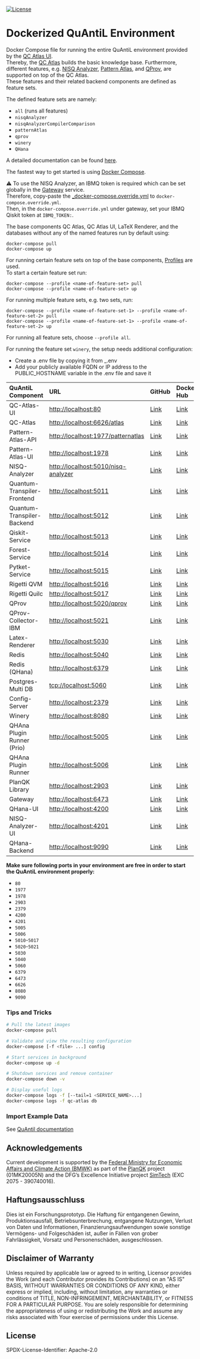 [![License](https://img.shields.io/badge/License-Apache%202.0-blue.svg)](https://opensource.org/licenses/Apache-2.0)

# Dockerized QuAntiL Environment

Docker Compose file for running the entire QuAntiL environment provided by the [QC Atlas UI](https://github.com/UST-QuAntiL/qc-atlas-ui).  
Thereby, the [QC Atlas](https://github.com/UST-QuAntiL/qc-atlas) builds the basic knowledge base.
Furthermore, different features, e.g. [NISQ Analyzer](https://github.com/UST-QuAntiL/nisq-analyzer), [Pattern Atlas](https://github.com/PatternAtlas/pattern-atlas-api), and [QProv](https://github.com/UST-QuAntiL/qprov), are supported on top of the QC Atlas.  
These features and their related backend components are defined as feature sets.  

The defined feature sets are namely:  
- `all` (runs all features)
- `nisqAnalyzer`
- `nisqAnalyzerCompilerComparison`
- `patternAtlas`
- `qprov`
- `winery`
- `QHana`

A detailed documentation can be found [here](https://quantil.readthedocs.io/en/latest/).  

The fastest way to get started is using [Docker Compose](https://docs.docker.com/compose/).

:warning: To use the NISQ Analyzer, an IBMQ token is required which can be set globally in the [Gateway](https://github.com/UST-QuAntiL/Gateway) service.  
Therefore, copy-paste the [_docker-compose.override.yml](./docker-compose.override.yml) to `docker-compose.override.yml`.  
Then, in the `docker-compose.override.yml` under gateway, set your IBMQ Qiskit token at `IBMQ_TOKEN:`.


The base components QC Atlas, QC Atlas UI, LaTeX Renderer, and the databases without any of the named features run by default using:
  ```shell
  docker-compose pull
  docker-compose up
  ```
For running certain feature sets on top of the base components, [Profiles](https://docs.docker.com/compose/profiles/) are used.  
To start a certain feature set run:
  ```shell
  docker-compose --profile <name-of-feature-set> pull
  docker-compose --profile <name-of-feature-set> up
  ```

For running multiple feature sets, e.g. two sets, run:
  ```shell
  docker-compose --profile <name-of-feature-set-1> --profile <name-of-feature-set-2> pull
  docker-compose --profile <name-of-feature-set-1> --profile <name-of-feature-set-2> up
  ```

For running all feature sets, choose `--profile all`.

For running the feature set `winery`, the setup needs additional configuration:
- Create a .env file by copying it from _.env
- Add your publicly available FQDN or IP address to the PUBLIC_HOSTNAME variable in the .env file and save it


| QuAntiL Component           | URL                                   | GitHub                                                     | Docker Hub                                                                                    |
|:----------------------------|:--------------------------------------|:-----------------------------------------------------------|:----------------------------------------------------------------------------------------------|
| QC-Atlas-UI                 | <http://localhost:80>                 | [Link](https://github.com/UST-QuAntiL/qc-atlas-ui)         | [Link](https://hub.docker.com/r/planqk/qc-atlas-ui)                                           |
| QC-Atlas                    | <http://localhost:6626/atlas>         | [Link](https://github.com/UST-QuAntiL/qc-atlas)            | [Link](https://hub.docker.com/r/planqk/atlas)                                                 |
| Pattern-Atlas-API           | <http://localhost:1977/patternatlas>  | [Link](https://github.com/PatternAtlas/pattern-atlas-api)  | [Link](https://hub.docker.com/r/patternatlas/pattern-atlas-api)                               |
| Pattern-Atlas-UI            | <http://localhost:1978>               | [Link](https://github.com/PatternAtlas/pattern-atlas-ui)   | [Link](https://hub.docker.com/r/patternatlas/pattern-atlas-ui)                                |
| NISQ-Analyzer               | <http://localhost:5010/nisq-analyzer> | [Link](https://github.com/UST-QuAntiL/nisq-analyzer)       | [Link](https://hub.docker.com/r/planqk/nisq-analyzer)                                         |
| Quantum-Transpiler-Frontend | <http://localhost:5011>               | [Link](https://github.com/UST-QuAntiL/QuantumTranspiler)   | [Link](https://hub.docker.com/r/planqk/quantum-transpiler-frontend)                           |
| Quantum-Transpiler-Backend  | <http://localhost:5012>               | [Link](https://github.com/UST-QuAntiL/QuantumTranspiler)   | [Link](https://hub.docker.com/r/planqk/quantum-transpiler-backend)                            |
| Qiskit-Service              | <http://localhost:5013>               | [Link](https://github.com/UST-QuAntiL/qiskit-service)      | [Link](https://hub.docker.com/r/planqk/qiskit-service)                                        |
| Forest-Service              | <http://localhost:5014>               | [Link](https://github.com/UST-QuAntiL/forest-service)      | [Link](https://hub.docker.com/r/planqk/forest-service)                                        |
| Pytket-Service              | <http://localhost:5015>               | [Link](https://github.com/UST-QuAntiL/pytket-service)      | [Link](https://hub.docker.com/r/planqk/pytket-service)                                        |
| Rigetti QVM                 | <http://localhost:5016>               | [Link](https://github.com/rigetti/qvm)                     | [Link](https://hub.docker.com/r/rigetti/qvm)                                                  |
| Rigetti Quilc               | <http://localhost:5017>               | [Link](https://github.com/rigetti/quilc)                   | [Link](https://hub.docker.com/r/rigetti/quilc)                                                |
| QProv                       | <http://localhost:5020/qprov>         | [Link](https://github.com/UST-QuAntiL/qprov)               | [Link](https://hub.docker.com/r/planqk/qprov)                                                 |
| QProv-Collector-IBM         | <http://localhost:5021>               | [Link](https://github.com/UST-QuAntiL/qprov)               | [Link](https://hub.docker.com/r/planqk/qprov-collector)                                       |
| Latex-Renderer              | <http://localhost:5030>               | [Link](https://github.com/UST-QuAntiL/latex-renderer)      | [Link](https://hub.docker.com/repository/docker/planqk/latex-renderer)                        |
| Redis                       | <http://localhost:5040>               | [Link](https://github.com/redis/redis)                     | [Link](https://hub.docker.com/_/redis)                                                        |
| Redis (QHana)               | <http://localhost:6379>               | [Link](https://github.com/redis/redis)                     | [Link](https://hub.docker.com/_/redis)                                                        |
| Postgres-Multi DB           | <tcp://localhost:5060>                | [Link](https://github.com/lmm-git/docker-postgres-multi)   | [Link](https://hub.docker.com/r/lmmdock/postgres-multi)                                       |
| Config-Server               | <http://localhost:2379>               | [Link](https://github.com/etcd-io/etcd)                    | [Link](https://quay.io/repository/coreos/etcd)                                                |
| Winery                      | <http://localhost:8080>               | [Link](https://github.com/eclipse/winery)                  | [Link](https://hub.docker.com/r/opentosca/winery)                                             |
| QHAna Plugin Runner (Prio)  |<http://localhost:5005>                | [Link](https://github.com/UST-QuAntiL/qhana-plugin-runner) | [Link](https://github.com/UST-QuAntiL/qhana-plugin-runner/pkgs/container/qhana-plugin-runner) |
| QHAna Plugin Runner         |<http://localhost:5006>                | [Link](https://github.com/UST-QuAntiL/qhana-plugin-runner) | [Link](https://github.com/UST-QuAntiL/qhana-plugin-runner/pkgs/container/qhana-plugin-runner) |
| PlanQK Library              |<http://localhost:2903>                | [Link](https://github.com/UST-QuAntiL/PlanQK-Library)      | [Link](https://hub.docker.com/repository/docker/planqk/planqk-library)                        |
| Gateway                     |<http://localhost:6473>                | [Link](https://github.com/UST-QuAntiL/Gateway)             | [Link](https://hub.docker.com/repository/docker/planqk/gateway)                               |
| QHana-UI                    | <http://localhost:4200>               | [Link](https://github.com/UST-QuAntiL/qhana-ui)       | [Link](https://github.com/UST-QuAntiL/qhana-plugin-runner/pkgs/container/qhana-ui)|
| NISQ-Analyzer-UI            | <http://localhost:4201>               | [Link](https://github.com/UST-QuAntiL/nisq-analyzer-ui)       | [Link](https://github.com/UST-QuAntiL/qhana-ui/pkgs/container/qhana-ui)|
| QHana-Backend               | <http://localhost:9090>               | [Link](https://github.com/UST-QuAntiL/qhana-backend)       | [Link](https://github.com/UST-QuAntiL/qhana-backend/pkgs/container/qhana-backend)|

**Make sure following ports in your environment are free in order to start the QuAntiL environment properly:**

* `80`
* `1977`
* `1978`
* `2903`
* `2379`
* `4200`
* `4201`
* `5005`
* `5006`
* `5010`-`5017`
* `5020`-`5021`
* `5030`
* `5040`
* `5060`
* `6379`
* `6473`
* `6626`
* `8080`
* `9090`

### Tips and Tricks

```bash
# Pull the latest images
docker-compose pull

# Validate and view the resulting configuration
docker-compose [-f <file> ...] config

# Start services in background
docker-compose up -d

# Shutdown services and remove container
docker-compose down -v

# Display useful logs
docker-compose logs -f [--tail=1 <SERVICE_NAME>...]
docker-compose logs -f qc-atlas db
```

### Import Example Data

See [QuAntil documentation](https://ust-quantil.github.io/quantil-docs/developer-guide/docker/)

## Acknowledgements

 Current development is supported by the [Federal Ministry for Economic Affairs and Climate Action (BMWK)] as part of the [PlanQK] project (01MK20005N) and the DFG’s Excellence Initiative project [SimTech] (EXC 2075 - 390740016).

 ## Haftungsausschluss

 Dies ist ein Forschungsprototyp.
 Die Haftung für entgangenen Gewinn, Produktionsausfall, Betriebsunterbrechung, entgangene Nutzungen, Verlust von Daten und Informationen, Finanzierungsaufwendungen sowie sonstige Vermögens- und Folgeschäden ist, außer in Fällen von grober Fahrlässigkeit, Vorsatz und Personenschäden, ausgeschlossen.

 ## Disclaimer of Warranty

 Unless required by applicable law or agreed to in writing, Licensor provides the Work (and each Contributor provides its Contributions) on an "AS IS" BASIS, WITHOUT WARRANTIES OR CONDITIONS OF ANY KIND, either express or implied, including, without limitation, any warranties or conditions of TITLE, NON-INFRINGEMENT, MERCHANTABILITY, or FITNESS FOR A PARTICULAR PURPOSE.
 You are solely responsible for determining the appropriateness of using or redistributing the Work and assume any risks associated with Your exercise of permissions under this License.

 ## License

 SPDX-License-Identifier: Apache-2.0

   [Federal Ministry for Economic Affairs and Climate Action (BMWK)]: https://www.bmwk.de/EN
   [PlanQK]: https://planqk.de
   [SimTech]: https://www.simtech.uni-stuttgart.de/
